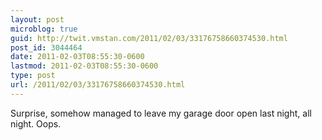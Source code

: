 ```yaml
---
layout: post
microblog: true
guid: http://twit.vmstan.com/2011/02/03/33176758660374530.html
post_id: 3044464
date: 2011-02-03T08:55:30-0600
lastmod: 2011-02-03T08:55:30-0600
type: post
url: /2011/02/03/33176758660374530.html
---
```

Surprise, somehow managed to leave my garage door open last night, all night. Oops.
